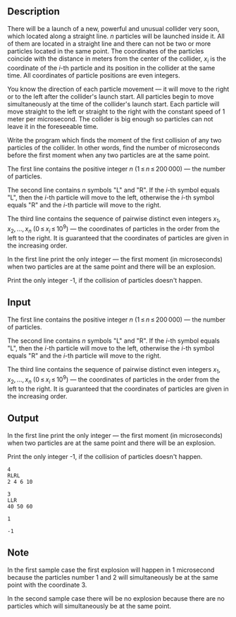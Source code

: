 ## Description

<div><p>There will be a launch of a new, powerful and unusual collider very soon, which located along a straight line. <span class="tex-span"><i>n</i></span> particles will be launched inside it. All of them are located in a straight line and there can not be two or more particles located in the same point. The coordinates of the particles coincide with the distance in meters from the center of the collider, <span class="tex-span"><i>x</i><sub class="lower-index"><i>i</i></sub></span> is the coordinate of the <span class="tex-span"><i>i</i></span>-th particle and its position in the collider at the same time. All coordinates of particle positions are <span class="tex-font-style-bf">even integers</span>.</p><p>You know the direction of each particle movement&nbsp;— it will move to the right or to the left after the collider's launch start. All particles begin to move simultaneously at the time of the collider's launch start. Each particle will move straight to the left or straight to the right with the constant speed of <span class="tex-span">1</span> meter per microsecond. The collider is big enough so particles can not leave it in the foreseeable time.</p><p>Write the program which finds the moment of the first collision of any two particles of the collider. In other words, find the number of microseconds before the first moment when any two particles are at the same point.</p></div><div class="input-specification"><p>The first line contains the positive integer <span class="tex-span"><i>n</i></span> (<span class="tex-span">1 ≤ <i>n</i> ≤ 200 000</span>)&nbsp;— the number of particles. </p><p>The second line contains <span class="tex-span"><i>n</i></span> symbols "<span class="tex-font-style-tt">L</span>" and "<span class="tex-font-style-tt">R</span>". If the <span class="tex-span"><i>i</i></span>-th symbol equals "<span class="tex-font-style-tt">L</span>", then the <span class="tex-span"><i>i</i></span>-th particle will move to the left, otherwise the <span class="tex-span"><i>i</i></span>-th symbol equals "<span class="tex-font-style-tt">R</span>" and the <span class="tex-span"><i>i</i></span>-th particle will move to the right.</p><p>The third line contains the sequence of pairwise distinct <span class="tex-font-style-bf">even</span> integers <span class="tex-span"><i>x</i><sub class="lower-index">1</sub>, <i>x</i><sub class="lower-index">2</sub>, ..., <i>x</i><sub class="lower-index"><i>n</i></sub></span> (<span class="tex-span">0 ≤ <i>x</i><sub class="lower-index"><i>i</i></sub> ≤ 10<sup class="upper-index">9</sup></span>)&nbsp;— the coordinates of particles in the order from the left to the right. It is guaranteed that the coordinates of particles are given in the increasing order. </p></div><div class="output-specification"><p>In the first line print the only integer&nbsp;— the first moment (in microseconds) when two particles are at the same point and there will be an explosion. </p><p>Print the only integer <span class="tex-font-style-tt">-1</span>, if the collision of particles doesn't happen. </p></div>

## Input

<p>The first line contains the positive integer <span class="tex-span"><i>n</i></span> (<span class="tex-span">1 ≤ <i>n</i> ≤ 200 000</span>)&nbsp;— the number of particles. </p><p>The second line contains <span class="tex-span"><i>n</i></span> symbols "<span class="tex-font-style-tt">L</span>" and "<span class="tex-font-style-tt">R</span>". If the <span class="tex-span"><i>i</i></span>-th symbol equals "<span class="tex-font-style-tt">L</span>", then the <span class="tex-span"><i>i</i></span>-th particle will move to the left, otherwise the <span class="tex-span"><i>i</i></span>-th symbol equals "<span class="tex-font-style-tt">R</span>" and the <span class="tex-span"><i>i</i></span>-th particle will move to the right.</p><p>The third line contains the sequence of pairwise distinct <span class="tex-font-style-bf">even</span> integers <span class="tex-span"><i>x</i><sub class="lower-index">1</sub>, <i>x</i><sub class="lower-index">2</sub>, ..., <i>x</i><sub class="lower-index"><i>n</i></sub></span> (<span class="tex-span">0 ≤ <i>x</i><sub class="lower-index"><i>i</i></sub> ≤ 10<sup class="upper-index">9</sup></span>)&nbsp;— the coordinates of particles in the order from the left to the right. It is guaranteed that the coordinates of particles are given in the increasing order. </p>

## Output

<p>In the first line print the only integer&nbsp;— the first moment (in microseconds) when two particles are at the same point and there will be an explosion. </p><p>Print the only integer <span class="tex-font-style-tt">-1</span>, if the collision of particles doesn't happen. </p>





```input1
4
RLRL
2 4 6 10

```




```input2
3
LLR
40 50 60

```




```output1
1

```




```output2
-1

```



## Note

<p>In the first sample case the first explosion will happen in <span class="tex-span">1</span> microsecond because the particles number <span class="tex-span">1</span> and <span class="tex-span">2</span> will simultaneously be at the same point with the coordinate <span class="tex-span">3</span>. </p><p>In the second sample case there will be no explosion because there are no particles which will simultaneously be at the same point.</p>
